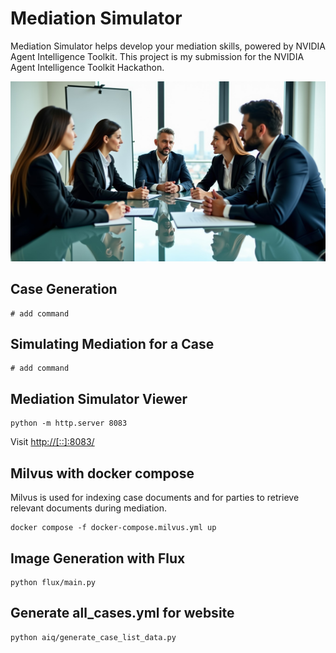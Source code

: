# Mediation Simulator

Mediation Simulator helps develop your mediation skills, powered by NVIDIA Agent Intelligence Toolkit. This project is my submission for the NVIDIA Agent Intelligence Toolkit Hackathon.

![p](/flux/data/1747700517310.png)

## Case Generation

```
# add command
```


## Simulating Mediation for a Case

```
# add command
```

## Mediation Simulator Viewer

```
python -m http.server 8083
```

Visit [http://[::]:8083/](http://[::]:8083/)

## Milvus with docker compose

Milvus is used for indexing case documents and for parties to retrieve relevant documents during mediation.

```
docker compose -f docker-compose.milvus.yml up
```

## Image Generation with Flux

```
python flux/main.py
```


## Generate all_cases.yml for website

```
python aiq/generate_case_list_data.py
```